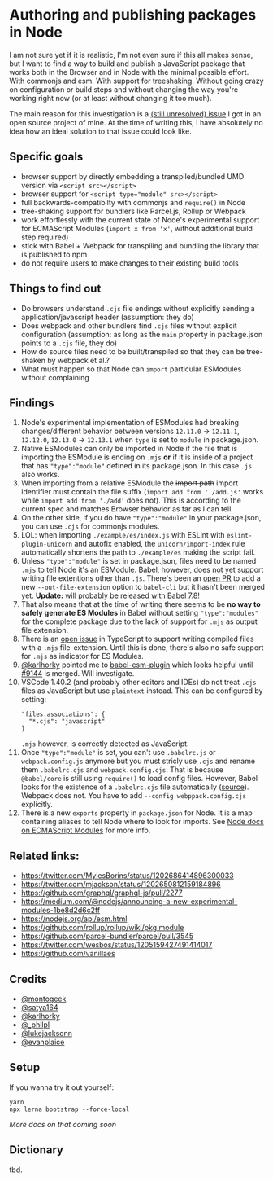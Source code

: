 # Authoring and publishing packages in Node

I am not sure yet if it is realistic, I'm not even sure if this all makes sense, but I want to find a way to build and publish a JavaScript package that works both in the Browser and in Node with the minimal possible effort. With commonjs and esm. With support for treeshaking. Without going crazy on configuration or build steps and without changing the way you're working right now (or at least without changing it too much).

The main reason for this investigation is a [(still unresolved) issue](https://github.com/manuelbieh/geolib/issues/208) I got in an open source project of mine. At the time of writing this, I have absolutely no idea how an ideal solution to that issue could look like.

## Specific goals

- browser support by directly embedding a transpiled/bundled UMD version via `<script src></script>`
- browser support for `<script type="module" src></script>`
- full backwards-compatibilty with commonjs and `require()` in Node
- tree-shaking support for bundlers like Parcel.js, Rollup or Webpack
- work effortlessly with the current state of Node's experimental support for ECMAScript Modules (`import x from 'x'`, without additional build step required)
- stick with Babel + Webpack for transpiling and bundling the library that is published to npm
- do not require users to make changes to their existing build tools

## Things to find out

- Do browsers understand `.cjs` file endings without explicitly sending a application/javascript header (assumption: they do)
- Does webpack and other bundlers find `.cjs` files without explicit configuration (assumption: as long as the `main` property in package.json points to a `.cjs` file, they do)
- How do source files need to be built/transpiled so that they can be tree-shaken by webpack et al.?
- What must happen so that Node can `import` particular ESModules without complaining

## Findings

1. Node's experimental implementation of ESModules had breaking changes/different behavior between versions `12.11.0` → `12.11.1`, `12.12.0`, `12.13.0` → `12.13.1` when `type` is set to `module` in package.json.
1. Native ESModules can only be imported in Node if the file that is importing the ESModule is ending on `.mjs` **or** if it is inside of a project that has `"type":"module"` defined in its package.json. In this case `.js` also works.
1. When importing from a relative ESModule the ~~import path~~ import identifier must contain the file suffix (`import add from './add.js'` works while `import add from './add'` does not). This is according to the current spec and matches Browser behavior as far as I can tell.
1. On the other side, if you do have `"type":"module"` in your package.json, you can use `.cjs` for commonjs modules.
1. LOL: when importing `./example/es/index.js` with ESLint with `eslint-plugin-unicorn` and autofix enabled, the `unicorn/import-index` rule automatically shortens the path to `./example/es` making the script fail.
1. Unless `"type":"module"` is set in package.json, files need to be named `.mjs` to tell Node it's an ESModule. Babel, however, does not yet support writing file extentions other than `.js`. There's been an [open PR](https://github.com/babel/babel/pull/9144#issuecomment-564542788) to add a new `--out-file-extension` option to `babel-cli` but it hasn't been merged yet. **Update:** [will probably be released with Babel 7.8!](https://github.com/babel/babel/pull/9144#issuecomment-564542788)
1. That also means that at the time of writing there seems to be **no way to safely generate ES Modules** in Babel without setting `"type":"modules"` for the complete package due to the lack of support for `.mjs` as output file extension.
1. There is an [open issue](https://github.com/microsoft/TypeScript/issues/18442) in TypeScript to support writing compiled files with a `.mjs` file-extension. Until this is done, there's also no safe support for `.mjs` as indicator for ES Modules.
1. [@karlhorky](https://twitter.com/karlhorky) pointed me to [babel-esm-plugin](https://github.com/prateekbh/babel-esm-plugin) which looks helpful until [#9144](https://github.com/babel/babel/pull/9144#issuecomment-564542788) is merged. Will investigate.
1. VSCode 1.40.2 (and probably other editors and IDEs) do not treat `.cjs` files as JavaScript but use `plaintext` instead. This can be configured by setting:
   ```
   "files.associations": {
     "*.cjs": "javascript"
   }
   ```
   `.mjs` however, is correctly detected as JavaScript.
1. Once `"type":"module"` is set, you can't use `.babelrc.js` or `webpack.config.js` anymore but you must stricly use `.cjs` and rename them `.babelrc.cjs` and `webpack.config.cjs`. That is because `@babel/core` is still using `require()` to load config files. However, Babel looks for the existence of a `.babelrc.cjs` file automatically ([source](https://github.com/babel/babel/blob/master/packages/babel-core/src/config/files/configuration.js#L26)). Webpack does not. You have to add `--config webppack.config.cjs` explicitly.
1. There is a new `exports` property in `package.json` for Node. It is a map containing aliases to tell Node where to look for imports. See [Node docs on ECMAScript Modules](https://nodejs.org/api/esm.html#esm_package_exports) for more info.

## Related links:

- https://twitter.com/MylesBorins/status/1202686414896300033
- https://twitter.com/mjackson/status/1202650812159184896
- https://github.com/graphql/graphql-js/pull/2277
- https://medium.com/@nodejs/announcing-a-new-experimental-modules-1be8d2d6c2ff
- https://nodejs.org/api/esm.html
- https://github.com/rollup/rollup/wiki/pkg.module
- https://github.com/parcel-bundler/parcel/pull/3545
- https://twitter.com/wesbos/status/1205159427491414017
- https://github.com/vanillaes

## Credits

- [@montogeek](https://twitter.com/montogeek)
- [@satya164](https://twitter.com/satya164)
- [@karlhorky](https://twitter.com/karlhorky)
- [@\_philpl](https://twitter.com/_philpl)
- [@lukejacksonn](https://twitter.com/lukejacksonn)
- [@evanplaice](https://twitter.com/evanplaice)

## Setup

If you wanna try it out yourself:

```
yarn
npx lerna bootstrap --force-local
```

_More docs on that coming soon_

## Dictionary

tbd.
